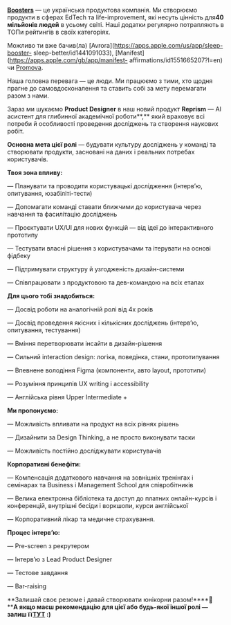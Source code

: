 [**Boosters**](https://boosters.team/) — це українська продуктова компанія. Ми
створюємо продукти в сферах EdTech та life-improvement, які несуть цінність
для**40 мільйонів людей** в усьому світі. Наші додатки регулярно потрапляють в
ТОПи рейтингів в своїх категоріях.

Можливо ти вже бачив(ла) [Avrora](https://apps.apple.com/us/app/sleep-booster-
sleep-better/id1441091033), [Manifest](https://apps.apple.com/gb/app/manifest-
affirmations/id1551665207?l=en) чи [Promova](http://promova.com/).

Наша головна перевага — це люди. Ми працюємо з тими, хто щодня прагне до
самовдосконалення та ставить собі за мету перемагати разом з нами.

Зараз ми шукаємо **Product Designer** в наш новий продукт **Reprism** — AI
асистент для глибинної академічної роботи**,** який враховує всі потреби й
особливості проведення досліджень та створення наукових робіт.

**Основна мета цієї ролі** — будувати культуру досліджень у команді та
створювати продукти, засновані на даних і реальних потребах користувачів.

**Твоя зона впливу:**

— Планувати та проводити користувацькі дослідження (інтерв’ю, опитування,
юзабіліті-тести)

— Допомагати команді ставати ближчими до користувача через навчання та
фасилітацію досліджень

— Проєктувати UX/UI для нових функцій — від ідеї до інтерактивного прототипу

— Тестувати власні рішення з користувачами та ітерувати на основі фідбеку

— Підтримувати структуру й узгодженість дизайн-системи

— Співпрацювати з продуктовою та дев-командою на всіх етапах

**Для цього тобі знадобиться:**

— Досвід роботи на аналогічній ролі від 4х років

— Досвід проведення якісних і кількісних досліджень (інтерв’ю, опитування,
тестування)

— Вміння перетворювати інсайти в дизайн-рішення

— Сильний interaction design: логіка, поведінка, стани, прототипування

— Впевнене володіння Figma (компоненти, авто layout, прототипи)

— Розуміння принципів UX writing і accessibility

— Англійська рівня Upper Intermediate +

**Ми пропонуємо:**

— Можливість впливати на продукт на всіх рівнях рішень

— Дизайнити за Design Thinking, а не просто виконувати таски

— Можливість постійно досліджувати користувачів

**Корпоративні бенефіти:**

— Компенсація додаткового навчання на зовнішніх тренінгах і семінарах та
Business і Management School для співробітників

— Велика електронна бібліотека та доступ до платних онлайн-курсів і
конференцій, внутрішні бесіди і воркшопи, курси англійської

— Корпоративний лікар та медичне страхування.

**Процес інтервʼю:**

— Pre-screen з рекрутером

— Інтервʼю з Lead Product Designer

— Тестове завдання

— Bar-raising

**Залишай своє резюме і давай створювати юнікорни разом!****🦄  
****А якщо маєш рекомендацію для цієї або будь-якої іншої ролі — залиш
її[ТУТ](https://forms.gle/tTKzURmM88M8C3oE7) :)**
